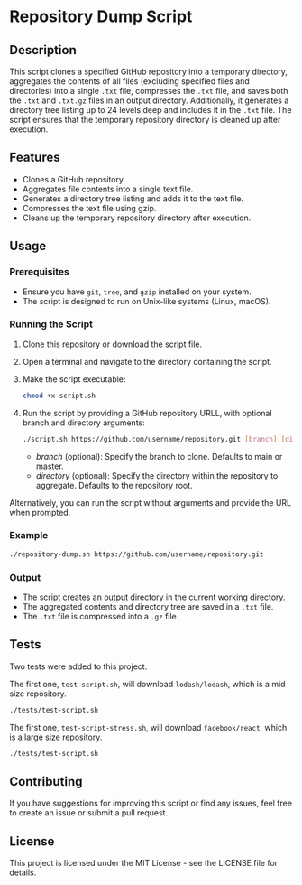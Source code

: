 # Repository Dump Script

## Description

This script clones a specified GitHub repository into a temporary directory, aggregates the contents of all files (excluding specified files and directories) into a single `.txt` file, compresses the `.txt` file, and saves both the `.txt` and `.txt.gz` files in an output directory. Additionally, it generates a directory tree listing up to 24 levels deep and includes it in the `.txt` file. The script ensures that the temporary repository directory is cleaned up after execution.

## Features

- Clones a GitHub repository.
- Aggregates file contents into a single text file.
- Generates a directory tree listing and adds it to the text file.
- Compresses the text file using gzip.
- Cleans up the temporary repository directory after execution.

## Usage

### Prerequisites

- Ensure you have `git`, `tree`, and `gzip` installed on your system.
- The script is designed to run on Unix-like systems (Linux, macOS).

### Running the Script

1. Clone this repository or download the script file.
2. Open a terminal and navigate to the directory containing the script.
3. Make the script executable:
   ```sh
   chmod +x script.sh
   ```
4. Run the script by providing a GitHub repository URLL, with optional branch and directory arguments:

   ```sh
   ./script.sh https://github.com/username/repository.git [branch] [directory]
   ```

   - _branch_ (optional): Specify the branch to clone. Defaults to main or master.
   - _directory_ (optional): Specify the directory within the repository to aggregate. Defaults to the repository root.

Alternatively, you can run the script without arguments and provide the URL when prompted.

### Example

```sh
./repository-dump.sh https://github.com/username/repository.git
```

### Output

- The script creates an output directory in the current working directory.
- The aggregated contents and directory tree are saved in a `.txt` file.
- The `.txt` file is compressed into a `.gz` file.

## Tests

Two tests were added to this project.

The first one, `test-script.sh`, will download `lodash/lodash`, which is a mid size repository.

```sh
./tests/test-script.sh
```

The first one, `test-script-stress.sh`, will download `facebook/react`, which is a large size repository.

```sh
./tests/test-script.sh
```

## Contributing

If you have suggestions for improving this script or find any issues, feel free to create an issue or submit a pull request.

## License

This project is licensed under the MIT License - see the LICENSE file for details.
